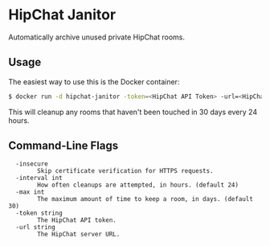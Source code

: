 # HipChat Janitor

Automatically archive unused private HipChat rooms.

## Usage

The easiest way to use this is the Docker container:

```bash
$ docker run -d hipchat-janitor -token=<HipChat API Token> -url=<HipChat server URL>
```

This will cleanup any rooms that haven't been touched in 30 days every 24 hours.

## Command-Line Flags

```
  -insecure
        Skip certificate verification for HTTPS requests.
  -interval int
        How often cleanups are attempted, in hours. (default 24)
  -max int
        The maximum amount of time to keep a room, in days. (default 30)
  -token string
        The HipChat API token.
  -url string
        The HipChat server URL.
```
